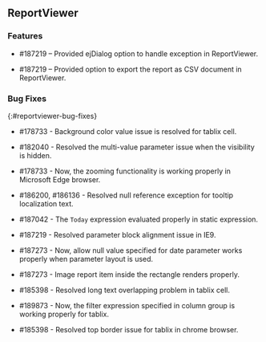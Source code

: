 ## ReportViewer

### Features

* \#187219 – Provided ejDialog option to handle exception in ReportViewer.

* \#187219 – Provided option to export the report as CSV document in ReportViewer.

### Bug Fixes    
{:#reportviewer-bug-fixes}

* \#178733 - Background color value issue is resolved for tablix cell.

* \#182040 - Resolved the multi-value parameter issue when the visibility is hidden.

* \#178733 - Now, the zooming functionality is working properly in Microsoft Edge browser.

* \#186200, #186136 - Resolved null reference exception for tooltip localization text.

* \#187042 - The `Today` expression evaluated properly in static expression.

* \#187219 - Resolved parameter block alignment issue in IE9.

* \#187273 - Now, allow null value specified for date parameter works properly when parameter layout is used.

* \#187273 - Image report item inside the rectangle renders properly.

* \#185398 - Resolved long text overlapping problem in tablix cell.

* \#189873 - Now, the filter expression specified in column group is working properly for tablix.

* \#185398 - Resolved top border issue for tablix in chrome browser.
